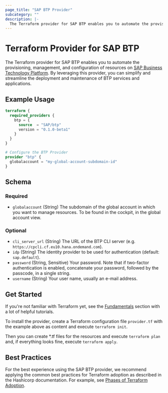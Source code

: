 ```yaml
---
page_title: "SAP BTP Provider"
subcategory: ""
description: |-
  The Terraform provider for SAP BTP enables you to automate the provisioning, management, and configuration of resources on SAP Business Technology Platform https://account.hana.ondemand.com/. By leveraging this provider, you can simplify and streamline the deployment and maintenance of BTP services and applications.
---
```

# Terraform Provider for SAP BTP

The Terraform provider for SAP BTP enables you to automate the provisioning, management, and configuration of resources on [SAP Business Technology Platform](https://account.hana.ondemand.com/). By leveraging this provider, you can simplify and streamline the deployment and maintenance of BTP services and applications.

## Example Usage

```terraform
terraform {
  required_providers {
    btp = {
      source  = "SAP/btp"
      version = "0.1.0-beta1"
    }
  }
}

# Configure the BTP Provider
provider "btp" {
  globalaccount = "my-global-account-subdomain-id"
}
```

<!-- schema generated by tfplugindocs -->
## Schema

### Required

- `globalaccount` (String) The subdomain of the global account in which you want to manage resources. To be found in the cockpit, in the global account view.

### Optional

- `cli_server_url` (String) The URL of the BTP CLI server (e.g. `https://cpcli.cf.eu10.hana.ondemand.com`).
- `idp` (String) The identity provider to be used for authentication (default: `sap.default`).
- `password` (String, Sensitive) Your password. Note that if two-factor authentication is enabled, concatenate your password, followed by the passcode, in a single string.
- `username` (String) Your user name, usually an e-mail address.

## Get Started

If you're not familiar with Terraform yet, see the [Fundamentals](https://developer.hashicorp.com/terraform/tutorials/cli) section with a lot of helpful tutorials. 

To install the provider, create a Terraform configuration file `provider.tf` with the example above as content and execute `terraform init`. 

Then you can create *.tf files for the resources and execute `terraform plan` and, if everything looks fine, execute `terraform apply`.

## Best Practices

For the best experience using the SAP BTP provider, we recommend applying the common best practices for Terraform adoption as described in the Hashicorp documentation. For example, see [Phases of Terraform Adoption](https://developer.hashicorp.com/well-architected-framework/operational-excellence/operational-excellence-terraform-maturity).
